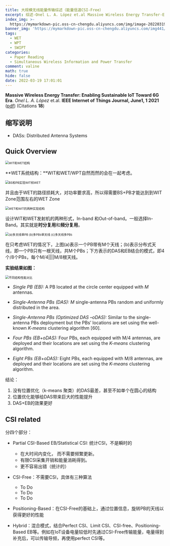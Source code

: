 ```yaml
---
title: 大规模无线能量传输综述（能量信道CSI-Free）
excerpt: 综述-Onel L. A. López et.al Massive Wireless Energy Transfer-Enabling Sustainable IoT Toward 6G Era 
index_img: >-
  https://mymarkdown-pic.oss-cn-chengdu.aliyuncs.com/img/image-20220319160750316.png
banner_img: 'https://mymarkdown-pic.oss-cn-chengdu.aliyuncs.com/img441/1638523690670.jpg'
tags:
  - WET
  - WPT
  - SWIPT
categories:
  - Paper Reading
  - Simultaneous Wireless Information and Power Transfer
comment: valine
math: true
hide: false
date: 2022-03-19 17:01:01
---
```


**Massive Wireless Energy Transfer: Enabling Sustainable IoT Toward 6G Era**.  *Onel L. A. López* et.al.  **IEEE Internet of Things Journal, June1, 1 2021**  ([pdf](https://ieeexplore.ieee.org/document/9319211))  (Citations **18**)

## 缩写说明

- DASs: Distributed Antenna Systems

##  Quick Overview



<img src="https://mymarkdown-pic.oss-cn-chengdu.aliyuncs.com/img/image-20220319160826065.png" alt="WIT和WET结构" style="zoom:67%;" />

**WET系统结构：**WIT和WET/WPT自然而然的会在一起考虑。

<img src="https://mymarkdown-pic.oss-cn-chengdu.aliyuncs.com/img/image-20220319160926828.png" alt="BS和PB实现WIT和WET" style="zoom:67%;" />

并且由于WET的路径损耗大，对功率要求高，所以得需要BS+PB才能达到到WIT Zone范围左右的WET Zone



<img src="https://mymarkdown-pic.oss-cn-chengdu.aliyuncs.com/img/image-20220319161142285.png" alt="WET和WIT的两种实现结构" style="zoom:67%;" />

设计WIT和WET发射机的两种形式，In-band 和Out-of-band。一般选择In-Band。其实就是**时分复用**和**频分复用**。

<img src="https://mymarkdown-pic.oss-cn-chengdu.aliyuncs.com/img/image-20220319161254502.png" alt="(a)多天线单PB (b)多PBs单天线 (c)多天线多PBs" style="zoom:67%;" />

在只考虑WET的情况下，上图(a)表示一个PB带有M个天线；(b)表示分布式天线，即一个PB只有一根天线，共M个PBs；下方表示的DAS和EB结合的模式，即4个/8个PBs，每个M/4||||M/8根天线。

**实验结果如图：**

<img src="https://mymarkdown-pic.oss-cn-chengdu.aliyuncs.com/img/image-20220319161530798.png" alt="不同结构性能对比" style="zoom: 67%;" />

- *Single PB (EB):* A PB located at the circle center equipped with *M* antennas.

- *Single-Antenna PBs (DAS): M* single-antenna PBs random and uniformly distributed in the area.

- *Single-Antenna PBs (Optimized DAS –oDAS):* Similar to the single-antenna PBs deployment but the PBs’ locations are set using the well-known *K-means* clustering algorithm [60].

- *Four PBs (EB*+*oDAS):* Four PBs, each equipped with M/4 antennas, are deployed and their locations are set using the *K-means* clustering algorithm.

- *Eight PBs (EB*+*oDAS):* Eight PBs, each equipped with M/8 antennas, are deployed and their locations are set using the *K-means* clustering algorithm.

结论：

1. 没有位置优化（k-means 聚类）的DAS最差，甚至不如单个在圆心的结构
2. 位置优化能够给DAS带来巨大的性能提升
3. DAS+EB的效果更好

## CSI related

分四个部分：

- Partial CSI-Based EB/Statistical CSI: 统计CSI，不是瞬时的
  - 在大时间内变化， 而不需要频繁更新。
  - 有限CSI采集开销和能量消耗得到。
  - 更不容易出错（统计的）
- CSI-Free：不需要CSI，具体有三种算法
  - To Do
  - To Do
  - To Do

- Positioning-Based：在CSI-Free的基础上，通过位置信息，旋转PB的天线以获得更好的性能
- Hybrid：混合模式，结合Perfect CSI、Limit CSI、CSI-free、Positioning-Based EB等。例如在IoT设备电量较低时先通过CSI-Free传输能量，电量得到补充后，可以传输导频，再使用perfect CSI等。
